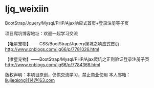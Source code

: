 # ljq_weixiin
BootStrap/Jquery/Mysql/PHP/Ajax响应式首页+登录注册等子页

项目爬坑博客地址：欢迎一起学习交流

【唯星宠物】——CSS/BootStrap/Jquery爬坑之响应式首页
  http://www.cnblogs.com/ljq66/p/7781026.html
  
  【唯星宠物】——BootStrap/Mysql/PHP/Ajax爬坑之正则验证登录注册子页
  http://www.cnblogs.com/ljq66/p/7784366.html
  
  
 版权声明：本项目原创，仅供交流学习，禁止商业使用
 本人邮箱：liujieqiong1114@163.com